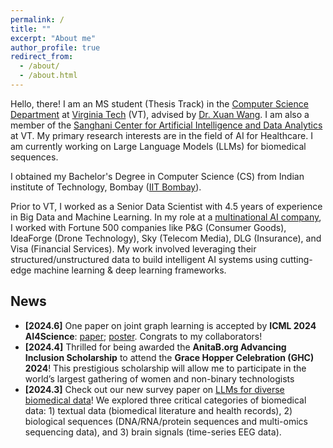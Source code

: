 ```yaml
---
permalink: /
title: ""
excerpt: "About me"
author_profile: true
redirect_from: 
  - /about/
  - /about.html
---
```

Hello, there! I am an MS student (Thesis Track) in the [Computer Science Department](https://cs.vt.edu/) at [Virginia Tech](https://cs.vt.edu) (VT), advised by [Dr. Xuan Wang](https://xuanwang91.github.io/). 
I am also a member of the [Sanghani Center for Artificial Intelligence and Data Analytics](https://sanghani.cs.vt.edu/) at VT.
My primary research interests are in the field of AI for Healthcare. I am currently working on Large Language Models (LLMs) for  biomedical sequences.

I obtained my Bachelor's Degree in Computer Science (CS) from Indian institute of Technology, Bombay ([IIT Bombay](https://www.iitb.ac.in/)).

Prior to VT, I worked as a Senior Data Scientist with 4.5 years of experience in Big Data and Machine Learning. In my role at a [multinational AI company](https://fractal.ai/), I worked with Fortune 500 companies like P&G (Consumer Goods), IdeaForge (Drone Technology), Sky (Telecom Media), DLG (Insurance), and Visa (Financial Services). My work involved leveraging their structured/unstructured data to build intelligent AI systems using cutting-edge machine learning & deep learning frameworks.

## News
* **[2024.6]** One paper on joint graph learning is accepted by **ICML 2024 AI4Science**: [paper](https://openreview.net/pdf?id=tElZeWL8J8); [poster](https://icml.cc/media/PosterPDFs/ICML%202024/36714.png?t=1721913873.5263615). Congrats to my collaborators!
* **[2024.4]** Thrilled for being awarded the **AnitaB.org Advancing Inclusion Scholarship** to attend the **Grace Hopper Celebration (GHC) 2024**! This prestigious scholarship will allow me to participate in the world’s largest gathering of women and non-binary technologists 
* **[2024.3]** Check out our new survey paper on [LLMs for diverse biomedical data](https://arxiv.org/abs/2403.15673)! We explored three critical categories of biomedical data: 1) textual data (biomedical literature and health records), 2) biological sequences (DNA/RNA/protein sequences and multi-omics sequencing data), and 3) brain signals (time-series EEG data).